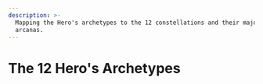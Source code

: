 ```yaml
---
description: >-
  Mapping the Hero's archetypes to the 12 constellations and their major
  arcanas.
---
```


# The 12 Hero's Archetypes

